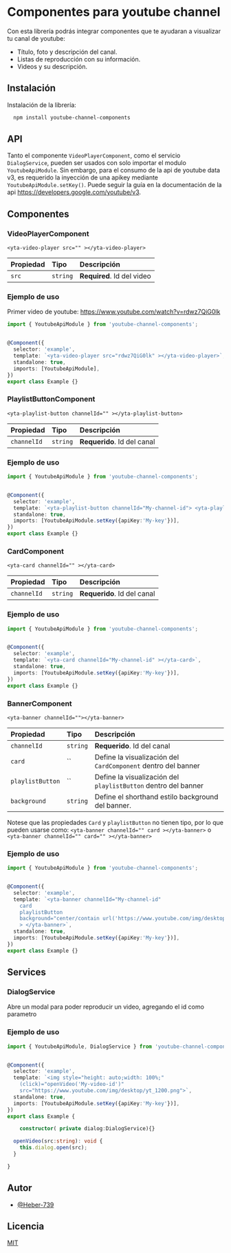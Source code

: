 

# Componentes para youtube channel

Con esta librería podrás integrar componentes que te ayudaran a visualizar tu canal de youtube:
- Título, foto y descripción del canal.
- Listas de reproducción con su información.
- Videos y su descripción.


## Instalación

Instalación de la librería:

```bash
  npm install youtube-channel-components
```
 
## API

Tanto el componente ``VideoPlayerComponent``, como el servicio ``DialogService``, pueden ser usados con solo importar el modulo ``YoutubeApiModule``. Sin embargo, 
para el consumo de la api de youtube data v3, es requerido la inyección de una apikey mediante ``YoutubeApiModule.setKey()``. Puede seguir la guía en la documentación de la api https://developers.google.com/youtube/v3.

## Componentes

### VideoPlayerComponent


``` 
<yta-video-player src="" ></yta-video-player>
```


| Propiedad | Tipo     | Descripción                |
| :-------- | :------- | :------------------------- |
|  `src` | `string` | **Required**. Id del video |



### Ejemplo de uso
Primer video de youtube: 
 https://www.youtube.com/watch?v=rdwz7QiG0lk
```typescript
import { YoutubeApiModule } from 'youtube-channel-components';


@Component({
  selector: 'example',
  template: `<yta-video-player src="rdwz7QiG0lk" ></yta-video-player>`,
  standalone: true,
  imports: [YoutubeApiModule],
})
export class Example {}
```

### PlaylistButtonComponent


``` 
<yta-playlist-button channelId="" ></yta-playlist-button>
```

| Propiedad | Tipo     | Descripción                |
| :-------- | :------- | :------------------------- |
|  `channelId` | `string` | **Requerido**. Id del canal |


### Ejemplo de uso

```typescript
import { YoutubeApiModule } from 'youtube-channel-components';


@Component({
  selector: 'example',
  template: `<yta-playlist-button channelId="My-channel-id"> <yta-playlist-button>`,
  standalone: true,
  imports: [YoutubeApiModule.setKey({apiKey:'My-key'})],
})
export class Example {}
```

### CardComponent


``` 
<yta-card channelId="" ></yta-card>
```

| Propiedad | Tipo     | Descripción                |
| :-------- | :------- | :------------------------- |
|  `channelId` | `string` | **Requerido**. Id del canal |


### Ejemplo de uso

```typescript
import { YoutubeApiModule } from 'youtube-channel-components';


@Component({
  selector: 'example',
  template: `<yta-card channelId="My-channel-id" ></yta-card>`,
  standalone: true,
  imports: [YoutubeApiModule.setKey({apiKey:'My-key'})],
})
export class Example {}
```

### BannerComponent


``` 
<yta-banner channelId=""></yta-banner>
```

| Propiedad | Tipo     | Descripción                |
| :-------- | :------- | :------------------------- |
|  `channelId` | `string` | **Requerido**. Id del canal |
|  `card` | `` | Define la visualización del ``CardComponent`` dentro del banner |
|  `playlistButton` | `` | Define la visualización del ``playlistButton`` dentro del banner |
|  `background` | `string` | Define el shorthand estilo background del banner.  |

Notese que las propiedades ``Card`` y ``playlistButton`` no tienen tipo, por lo que pueden usarse como:
``
<yta-banner channelId="" card ></yta-banner>
`` o ``
<yta-banner channelId="" card="" ></yta-banner>
``

### Ejemplo de uso

```typescript
import { YoutubeApiModule } from 'youtube-channel-components';


@Component({
  selector: 'example',
  template: `<yta-banner channelId="My-channel-id"
    card
    playlistButton
    background="center/contain url('https://www.youtube.com/img/desktop/yt_1200.png') no-repeat #00000050"
    > </yta-banner>`,
  standalone: true,
  imports: [YoutubeApiModule.setKey({apiKey:'My-key'})],
})
export class Example {}
```

## Services

### DialogService

Abre un modal para poder reproducir un video, agregando el id como parametro



### Ejemplo de uso

```typescript
import { YoutubeApiModule, DialogService } from 'youtube-channel-components';


@Component({
  selector: 'example',
  template: `<img style="height: auto;width: 100%;"
    (click)="openVideo('My-video-id')"
    src="https://www.youtube.com/img/desktop/yt_1200.png">`,
  standalone: true,
  imports: [YoutubeApiModule.setKey({apiKey:'My-key'})],
})
export class Example {

    constructor( private dialog:DialogService){}

  openVideo(src:string): void {
    this.dialog.open(src);
  }

}
```


## Autor


- [@Heber-739](https://github.com/Heber-739)



## Licencia

[MIT](https://choosealicense.com/licenses/mit/)
